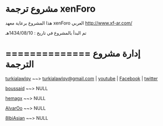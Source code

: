 مشروع ترجمة xenForo
==============

هذا المشروع برعاية معهد xenForo العربي
http://www.xf-ar.com/

تم البدأ بالمشروع في تاريخ : 1434/08/10هـ

==============
إدارة مشروع الترجمة
==============

<a href="https://github.com/turkialawlqy">turkialawlqy</a> ~~> turkialawlqy@gmail.com | <a href="http://www.youtube.com/user/turkialawlqy">youtube</a> | <a href="https://www.facebook.com/turkyalawlqy">Facebook</a> | <a href="https://twitter.com/turkialawlqy">twitter</a>

<a href="https://github.com/boussaid">boussaid</a> ~~> NULL

<a href="https://github.com/hemagx">hemagx</a> ~~> NULL

<a href="https://github.com/AlvarOo">AlvarOo</a> ~~> NULL

<a href="https://github.com/8lbiAsian">8lbiAsian</a> ~~> NULL
